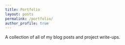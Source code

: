 ```yaml
---
title: Portfolio
layout: posts
permalink: /portfolio/
author_profile: true
---
```


A collection of all of my blog posts and project write-ups.